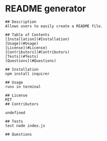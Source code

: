 # README generator
    

    ## Description
    Allows users to easily create a README file.

    ## Table of Contents 
    [Installation](#Installation)
    [Usage](#Usage)
    [License](#License)
    [Contributors](#Contributors)
    [Tests](#Tests)
    [Questions](#Questions)

    ## Installation
    npm install inquirer 

    ## Usage
    runs in terminal

    ## License
    MIT
    ## Contributors

    undefined

    ## Tests
    test node index.js

    ## Questions
    
